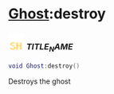 # [Ghost](../ghost/README.md):destroy

### <img src="../../.gitbook/assets/shared.png" width="32" height="32" /> $TITLE_NAME$

```lua
void Ghost:destroy()
```

Destroys the ghost<br>
